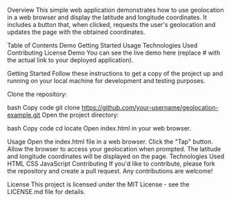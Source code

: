 Overview
This simple web application demonstrates how to use geolocation in a web browser and display the latitude and longitude coordinates. It includes a button that, when clicked, requests the user's geolocation and updates the page with the obtained coordinates.

Table of Contents
Demo
Getting Started
Usage
Technologies Used
Contributing
License
Demo
You can see the live demo here (replace # with the actual link to your deployed application).

Getting Started
Follow these instructions to get a copy of the project up and running on your local machine for development and testing purposes.

Clone the repository:

bash
Copy code
git clone https://github.com/your-username/geolocation-example.git
Open the project directory:

bash
Copy code
cd locate
Open index.html in your web browser.

Usage
Open the index.html file in a web browser.
Click the "Tap" button.
Allow the browser to access your geolocation when prompted.
The latitude and longitude coordinates will be displayed on the page.
Technologies Used
HTML
CSS
JavaScript
Contributing
If you'd like to contribute, please fork the repository and create a pull request. Any contributions are welcome!

License
This project is licensed under the MIT License - see the LICENSE.md file for details.
